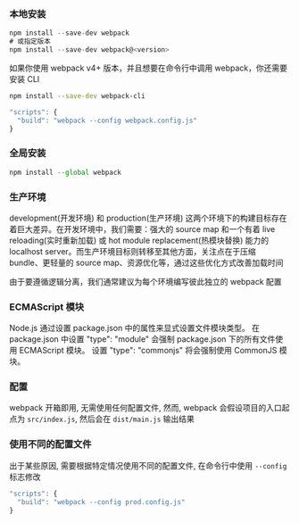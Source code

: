 ### 本地安装

```js
npm install --save-dev webpack
# 或指定版本
npm install --save-dev webpack@<version>
```

如果你使用 webpack v4+ 版本，并且想要在命令行中调用 webpack，你还需要安装 CLI

```bash
npm install --save-dev webpack-cli
```

```js
"scripts": {
  "build": "webpack --config webpack.config.js"
}
```

### 全局安装

```js
npm install --global webpack
```

### 生产环境

development(开发环境) 和 production(生产环境) 这两个环境下的构建目标存在着巨大差异。在开发环境中，我们需要：强大的 source map 和一个有着 live reloading(实时重新加载) 或 hot module replacement(热模块替换) 能力的 localhost server。而生产环境目标则转移至其他方面，关注点在于压缩 bundle、更轻量的 source map、资源优化等，通过这些优化方式改善加载时间

由于要遵循逻辑分离，我们通常建议为每个环境编写彼此独立的 webpack 配置

### ECMAScript 模块

Node.js 通过设置 package.json 中的属性来显式设置文件模块类型。 在 package.json 中设置 "type": "module" 会强制 package.json 下的所有文件使用 ECMAScript 模块。 设置 "type": "commonjs" 将会强制使用 CommonJS 模块。

### 配置

webpack 开箱即用, 无需使用任何配置文件, 然而, webpack 会假设项目的入口起点为 `src/index.js`, 然后会在 `dist/main.js` 输出结果

### 使用不同的配置文件

出于某些原因, 需要根据特定情况使用不同的配置文件, 在命令行中使用 `--config` 标志修改

```js
"scripts": {
  "build": "webpack --config prod.config.js"
}
```